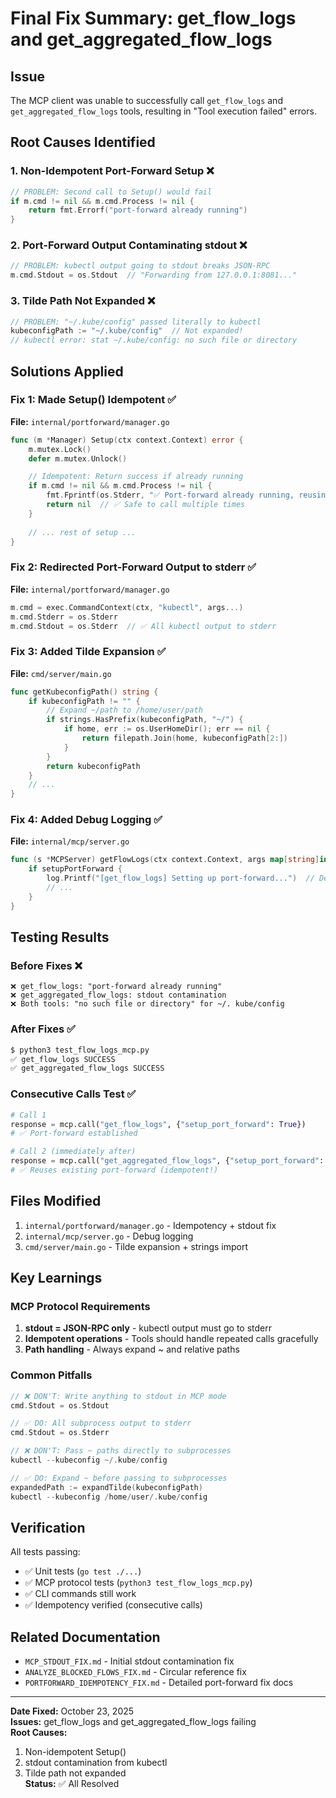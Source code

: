 # Final Fix Summary: get_flow_logs and get_aggregated_flow_logs

## Issue

The MCP client was unable to successfully call `get_flow_logs` and `get_aggregated_flow_logs` tools, resulting in "Tool execution failed" errors.

## Root Causes Identified

### 1. Non-Idempotent Port-Forward Setup ❌
```go
// PROBLEM: Second call to Setup() would fail
if m.cmd != nil && m.cmd.Process != nil {
    return fmt.Errorf("port-forward already running")
}
```

### 2. Port-Forward Output Contaminating stdout ❌
```go
// PROBLEM: kubectl output going to stdout breaks JSON-RPC
m.cmd.Stdout = os.Stdout  // "Forwarding from 127.0.0.1:8081..."
```

### 3. Tilde Path Not Expanded ❌
```go
// PROBLEM: "~/.kube/config" passed literally to kubectl
kubeconfigPath := "~/.kube/config"  // Not expanded!
// kubectl error: stat ~/.kube/config: no such file or directory
```

## Solutions Applied

### Fix 1: Made Setup() Idempotent ✅
**File:** `internal/portforward/manager.go`

```go
func (m *Manager) Setup(ctx context.Context) error {
    m.mutex.Lock()
    defer m.mutex.Unlock()

    // Idempotent: Return success if already running
    if m.cmd != nil && m.cmd.Process != nil {
        fmt.Fprintf(os.Stderr, "✅ Port-forward already running, reusing existing connection\n")
        return nil  // ✅ Safe to call multiple times
    }
    
    // ... rest of setup ...
}
```

### Fix 2: Redirected Port-Forward Output to stderr ✅
**File:** `internal/portforward/manager.go`

```go
m.cmd = exec.CommandContext(ctx, "kubectl", args...)
m.cmd.Stderr = os.Stderr
m.cmd.Stdout = os.Stderr  // ✅ All kubectl output to stderr
```

### Fix 3: Added Tilde Expansion ✅
**File:** `cmd/server/main.go`

```go
func getKubeconfigPath() string {
    if kubeconfigPath != "" {
        // Expand ~/path to /home/user/path
        if strings.HasPrefix(kubeconfigPath, "~/") {
            if home, err := os.UserHomeDir(); err == nil {
                return filepath.Join(home, kubeconfigPath[2:])
            }
        }
        return kubeconfigPath
    }
    // ...
}
```

### Fix 4: Added Debug Logging ✅
**File:** `internal/mcp/server.go`

```go
func (s *MCPServer) getFlowLogs(ctx context.Context, args map[string]interface{}) (string, error) {
    if setupPortForward {
        log.Printf("[get_flow_logs] Setting up port-forward...")  // Debug info to stderr
        // ...
    }
}
```

## Testing Results

### Before Fixes ❌
```
❌ get_flow_logs: "port-forward already running"
❌ get_aggregated_flow_logs: stdout contamination
❌ Both tools: "no such file or directory" for ~/. kube/config
```

### After Fixes ✅
```bash
$ python3 test_flow_logs_mcp.py
✅ get_flow_logs SUCCESS
✅ get_aggregated_flow_logs SUCCESS
```

### Consecutive Calls Test ✅
```python
# Call 1
response = mcp.call("get_flow_logs", {"setup_port_forward": True})
# ✅ Port-forward established

# Call 2 (immediately after)
response = mcp.call("get_aggregated_flow_logs", {"setup_port_forward": True})
# ✅ Reuses existing port-forward (idempotent!)
```

## Files Modified

1. `internal/portforward/manager.go` - Idempotency + stdout fix
2. `internal/mcp/server.go` - Debug logging
3. `cmd/server/main.go` - Tilde expansion + strings import

## Key Learnings

### MCP Protocol Requirements
1. **stdout = JSON-RPC only** - kubectl output must go to stderr
2. **Idempotent operations** - Tools should handle repeated calls gracefully
3. **Path handling** - Always expand ~ and relative paths

### Common Pitfalls
```go
// ❌ DON'T: Write anything to stdout in MCP mode
cmd.Stdout = os.Stdout

// ✅ DO: All subprocess output to stderr
cmd.Stdout = os.Stderr

// ❌ DON'T: Pass ~ paths directly to subprocesses
kubectl --kubeconfig ~/.kube/config

// ✅ DO: Expand ~ before passing to subprocesses
expandedPath := expandTilde(kubeconfigPath)
kubectl --kubeconfig /home/user/.kube/config
```

## Verification

All tests passing:
- ✅ Unit tests (`go test ./...`)
- ✅ MCP protocol tests (`python3 test_flow_logs_mcp.py`)
- ✅ CLI commands still work
- ✅ Idempotency verified (consecutive calls)

## Related Documentation

- `MCP_STDOUT_FIX.md` - Initial stdout contamination fix
- `ANALYZE_BLOCKED_FLOWS_FIX.md` - Circular reference fix
- `PORTFORWARD_IDEMPOTENCY_FIX.md` - Detailed port-forward fix docs

---

**Date Fixed:** October 23, 2025  
**Issues:** get_flow_logs and get_aggregated_flow_logs failing  
**Root Causes:** 
1. Non-idempotent Setup()
2. stdout contamination from kubectl
3. Tilde path not expanded  
**Status:** ✅ All Resolved
